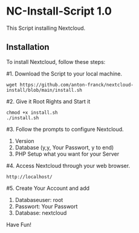# NC-Install-Script 1.0

This Script installing Nextcloud.

## Installation

To install Nextcloud, follow these steps:

#1. Download the Script to your local machine.
```shell
wget https://github.com/anton-franck/nextcloud-install/blob/main/install.sh
```

#2. Give it Root Rights and Start it
```shell
chmod +x install.sh
./install.sh
```

#3. Follow the prompts to configure Nextcloud.

1. Version
2. Database (y,y, Your Passwort, y to end)
3. PHP Setup what you want for your Server


#4. Access Nextcloud through your web browser.
```plaintext
http://localhost/
```
#5. Create Your Account and add

1. Databaseuser: root
2. Passwort: Your Passwort
3. Database: nextcloud

Have Fun!

